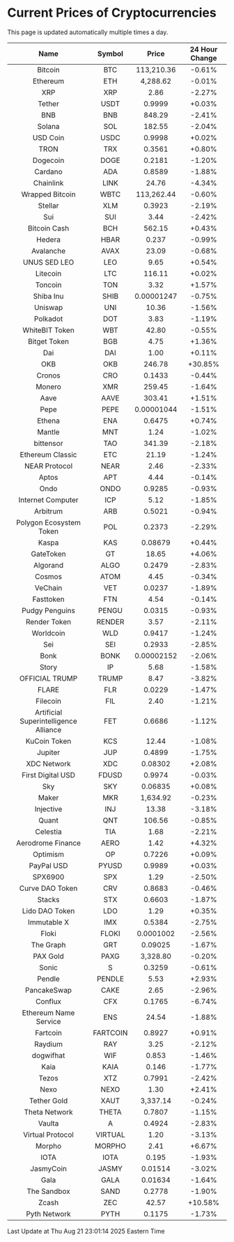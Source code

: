 # Current Prices of Cryptocurrencies
This page is updated automatically multiple times a day.

| Name | Symbol | Price | 24 Hour Change |
| :---: |:---:| :---: | :---: |
| Bitcoin | BTC | 113,210.36 | -0.61% |
| Ethereum | ETH | 4,288.62 | -0.01% |
| XRP | XRP | 2.86 | -2.27% |
| Tether | USDT | 0.9999 | +0.03% |
| BNB | BNB | 848.29 | -2.41% |
| Solana | SOL | 182.55 | -2.04% |
| USD Coin | USDC | 0.9998 | +0.02% |
| TRON | TRX | 0.3561 | +0.80% |
| Dogecoin | DOGE | 0.2181 | -1.20% |
| Cardano | ADA | 0.8589 | -1.88% |
| Chainlink | LINK | 24.76 | -4.34% |
| Wrapped Bitcoin | WBTC | 113,262.44 | -0.60% |
| Stellar | XLM | 0.3923 | -2.19% |
| Sui | SUI | 3.44 | -2.42% |
| Bitcoin Cash | BCH | 562.15 | +0.43% |
| Hedera | HBAR | 0.237 | -0.99% |
| Avalanche | AVAX | 23.09 | -0.68% |
| UNUS SED LEO | LEO | 9.65 | +0.54% |
| Litecoin | LTC | 116.11 | +0.02% |
| Toncoin | TON | 3.32 | +1.57% |
| Shiba Inu | SHIB | 0.00001247 | -0.75% |
| Uniswap | UNI | 10.36 | -1.56% |
| Polkadot | DOT | 3.83 | -1.19% |
| WhiteBIT Token | WBT | 42.80 | -0.55% |
| Bitget Token | BGB | 4.75 | +1.36% |
| Dai | DAI | 1.00 | +0.11% |
| OKB | OKB | 246.78 | +30.85% |
| Cronos | CRO | 0.1433 | -0.44% |
| Monero | XMR | 259.45 | -1.64% |
| Aave | AAVE | 303.41 | +1.51% |
| Pepe | PEPE | 0.00001044 | -1.51% |
| Ethena | ENA | 0.6475 | +0.74% |
| Mantle | MNT | 1.24 | -1.02% |
| bittensor | TAO | 341.39 | -2.18% |
| Ethereum Classic | ETC | 21.19 | -1.24% |
| NEAR Protocol | NEAR | 2.46 | -2.33% |
| Aptos | APT | 4.44 | -0.14% |
| Ondo | ONDO | 0.9285 | -0.93% |
| Internet Computer | ICP | 5.12 | -1.85% |
| Arbitrum | ARB | 0.5021 | -0.94% |
| Polygon Ecosystem Token | POL | 0.2373 | -2.29% |
| Kaspa | KAS | 0.08679 | +0.44% |
| GateToken | GT | 18.65 | +4.06% |
| Algorand | ALGO | 0.2479 | -2.83% |
| Cosmos | ATOM | 4.45 | -0.34% |
| VeChain | VET | 0.0237 | -1.89% |
| Fasttoken | FTN | 4.54 | -0.14% |
| Pudgy Penguins | PENGU | 0.0315 | -0.93% |
| Render Token | RENDER | 3.57 | -2.11% |
| Worldcoin | WLD | 0.9417 | -1.24% |
| Sei | SEI | 0.2933 | -2.85% |
| Bonk | BONK | 0.00002152 | -2.06% |
| Story | IP | 5.68 | -1.58% |
| OFFICIAL TRUMP | TRUMP | 8.47 | -3.82% |
| FLARE | FLR | 0.0229 | -1.47% |
| Filecoin | FIL | 2.40 | -1.21% |
| Artificial Superintelligence Alliance | FET | 0.6686 | -1.12% |
| KuCoin Token | KCS | 12.44 | -1.08% |
| Jupiter | JUP | 0.4899 | -1.75% |
| XDC Network | XDC | 0.08302 | +2.08% |
| First Digital USD | FDUSD | 0.9974 | -0.03% |
| Sky | SKY | 0.06835 | +0.08% |
| Maker | MKR | 1,634.92 | -0.23% |
| Injective | INJ | 13.38 | -3.18% |
| Quant | QNT | 106.56 | -0.85% |
| Celestia | TIA | 1.68 | -2.21% |
| Aerodrome Finance | AERO | 1.42 | +4.32% |
| Optimism | OP | 0.7226 | +0.09% |
| PayPal USD | PYUSD | 0.9989 | +0.03% |
| SPX6900 | SPX | 1.29 | -2.50% |
| Curve DAO Token | CRV | 0.8683 | -0.46% |
| Stacks | STX | 0.6603 | -1.87% |
| Lido DAO Token | LDO | 1.29 | +0.35% |
| Immutable X | IMX | 0.5384 | -2.75% |
| Floki | FLOKI | 0.0001002 | -2.56% |
| The Graph | GRT | 0.09025 | -1.67% |
| PAX Gold | PAXG | 3,328.80 | -0.20% |
| Sonic | S | 0.3259 | -0.61% |
| Pendle | PENDLE | 5.53 | +2.93% |
| PancakeSwap | CAKE | 2.65 | -2.96% |
| Conflux | CFX | 0.1765 | -6.74% |
| Ethereum Name Service | ENS | 24.54 | -1.88% |
| Fartcoin | FARTCOIN | 0.8927 | +0.91% |
| Raydium | RAY | 3.25 | -2.12% |
| dogwifhat | WIF | 0.853 | -1.46% |
| Kaia | KAIA | 0.146 | -1.77% |
| Tezos | XTZ | 0.7991 | -2.42% |
| Nexo | NEXO | 1.30 | +2.41% |
| Tether Gold | XAUT | 3,337.14 | -0.24% |
| Theta Network | THETA | 0.7807 | -1.15% |
| Vaulta | A | 0.4924 | -2.83% |
| Virtual Protocol | VIRTUAL | 1.20 | -3.13% |
| Morpho | MORPHO | 2.41 | +6.67% |
| IOTA | IOTA | 0.195 | -1.93% |
| JasmyCoin | JASMY | 0.01514 | -3.02% |
| Gala | GALA | 0.01634 | -1.64% |
| The Sandbox | SAND | 0.2778 | -1.90% |
| Zcash | ZEC | 42.57 | +10.58% |
| Pyth Network | PYTH | 0.1175 | -1.73% |

Last Update at Thu Aug 21 23:01:14 2025 Eastern Time